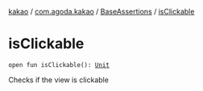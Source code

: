 [kakao](../../index.md) / [com.agoda.kakao](../index.md) / [BaseAssertions](index.md) / [isClickable](.)

# isClickable

`open fun isClickable(): `[`Unit`](https://kotlinlang.org/api/latest/jvm/stdlib/kotlin/-unit/index.html)

Checks if the view is clickable


